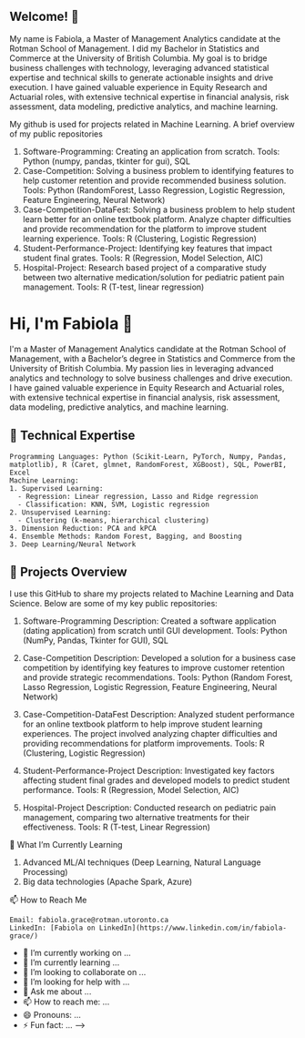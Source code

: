 ## Welcome! 👋

My name is Fabiola, a Master of Management Analytics candidate at the Rotman School of Management. I did my Bachelor in Statistics and Commerce at the University of British Columbia. My goal is to bridge business challenges with technology, leveraging advanced statistical expertise and technical skills to generate actionable insights and drive execution. I have gained valuable experience in Equity Research and Actuarial roles, with extensive technical expertise in financial analysis, risk assessment, data modeling, predictive analytics, and machine learning. 

My github is used for projects related in Machine Learning.
A brief overview of my public repositories
1. Software-Programming: Creating an application from scratch. Tools: Python (numpy, pandas, tkinter for gui), SQL
1. Case-Competition: Solving a business problem to identifying features to help customer retention and provide recommended business solution. Tools: Python (RandomForest, Lasso Regression, Logistic Regression, Feature Engineering, Neural Network)
2. Case-Competition-DataFest: Solving a business problem to help student learn better for an online textbook platform. Analyze chapter difficulties and provide recommendation for the platform to improve student learning experience. Tools: R (Clustering, Logistic Regression)
3. Student-Performance-Project: Identifying key features that impact student final grates. Tools: R (Regression, Model Selection, AIC)
4. Hospital-Project: Research based project of a comparative study between two alternative medication/solution for pediatric patient pain management. Tools: R (T-test, linear regression)

# Hi, I'm Fabiola 👋

I'm a Master of Management Analytics candidate at the Rotman School of Management, with a Bachelor’s degree in Statistics and Commerce from the University of British Columbia. My passion lies in leveraging advanced analytics and technology to solve business challenges and drive execution. I have gained valuable experience in Equity Research and Actuarial roles, with extensive technical expertise in financial analysis, risk assessment, data modeling, predictive analytics, and machine learning.

## 🔧 Technical Expertise

    Programming Languages: Python (Scikit-Learn, PyTorch, Numpy, Pandas, matplotlib), R (Caret, glmnet, RandomForest, XGBoost), SQL, PowerBI, Excel
    Machine Learning: 
    1. Supervised Learning: 
      - Regression: Linear regression, Lasso and Ridge regression
      - Classification: KNN, SVM, Logistic regression
    2. Unsupervised Learning: 
      - Clustering (k-means, hierarchical clustering) 
    3. Dimension Reduction: PCA and kPCA
    4. Ensemble Methods: Random Forest, Bagging, and Boosting
    3. Deep Learning/Neural Network

## 💼 Projects Overview

I use this GitHub to share my projects related to Machine Learning and Data Science. Below are some of my key public repositories:

1. Software-Programming
Description: Created a software application (dating application) from scratch until GUI development.
Tools: Python (NumPy, Pandas, Tkinter for GUI), SQL

2. Case-Competition
Description: Developed a solution for a business case competition by identifying key features to improve customer retention and provide strategic recommendations.
Tools: Python (Random Forest, Lasso Regression, Logistic Regression, Feature Engineering, Neural Network)

3. Case-Competition-DataFest
Description: Analyzed student performance for an online textbook platform to help improve student learning experiences. The project involved analyzing chapter difficulties and providing recommendations for platform improvements.
Tools: R (Clustering, Logistic Regression)

5. Student-Performance-Project
Description: Investigated key factors affecting student final grades and developed models to predict student performance.
Tools: R (Regression, Model Selection, AIC)

5. Hospital-Project
Description: Conducted research on pediatric pain management, comparing two alternative treatments for their effectiveness.
Tools: R (T-test, Linear Regression)

🌱 What I’m Currently Learning
1. Advanced ML/AI techniques (Deep Learning, Natural Language Processing)
2. Big data technologies (Apache Spark, Azure)

📫 How to Reach Me

    Email: fabiola.grace@rotman.utoronto.ca
    LinkedIn: [Fabiola on LinkedIn](https://www.linkedin.com/in/fabiola-grace/)

- 🔭 I’m currently working on ...
- 🌱 I’m currently learning ...
- 👯 I’m looking to collaborate on ...
- 🤔 I’m looking for help with ...
- 💬 Ask me about ...
- 📫 How to reach me: ...
- 😄 Pronouns: ...
- ⚡ Fun fact: ...
-->
